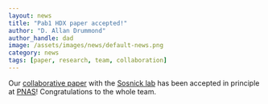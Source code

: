 ```yaml
---
layout: news
title: "Pab1 HDX paper accepted!"
author: "D. Allan Drummond"
author_handle: dad
image: /assets/images/news/default-news.png
category: news
tags: [paper, research, team, collaboration]
---
```

Our [collaborative paper][2] with the [Sosnick lab][1] has been accepted in principle at [PNAS](http://pnas.org)! Congratulations to the whole team.

[1]: https://sosnick.uchicago.edu/index.html
[2]: papers/paper/sequential-unfolding-and-pab1-condensation
